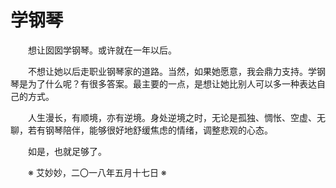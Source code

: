 # 学钢琴

&emsp;&emsp;想让囡囡学钢琴。或许就在一年以后。

&emsp;&emsp;不想让她以后走职业钢琴家的道路。当然，如果她愿意，我会鼎力支持。学钢琴是为了什么呢？有很多答案。最主要的一点，是想让她比别人可以多一种表达自己的方式。

&emsp;&emsp;人生漫长，有顺境，亦有逆境。身处逆境之时，无论是孤独、惆怅、空虚、无聊，若有钢琴陪伴，能够很好地舒缓焦虑的情绪，调整悲观的心态。

&emsp;&emsp;如是，也就足够了。

&emsp;&emsp;※ 艾妙妙，二〇一八年五月十七日 ※